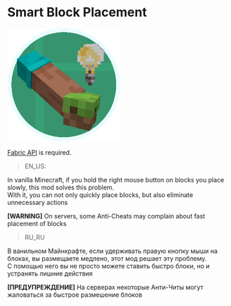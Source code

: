 # Smart Block Placement
![Mod Showcase](icon-0.5x.png)

[Fabric API](https://modrinth.com/mod/fabric-api) is required.

>EN_US:

In vanilla Minecraft, if you hold the right mouse button on blocks you place slowly, this mod solves this problem.\
With it, you can not only quickly place blocks, but also eliminate unnecessary actions

**[WARNING]** On servers, some Anti-Cheats may complain about fast placement of blocks

>RU_RU

В ванильном Майнкрафте, если удерживать правую кнопку мыши на блоках, вы размещаете медлено, этот мод решает эту проблему.\
C помощью него вы не просто можете ставить быстро блоки, но и устранять лишние действия

**[ПРЕДУПРЕЖДЕНИЕ]** На серверах некоторые Анти-Читы могут жаловаться за быстрое размешение блоков
